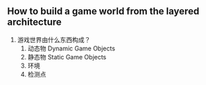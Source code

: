 ## How to build a game world from the layered architecture
1. 游戏世界由什么东西构成？
   1. 动态物 Dynamic Game Objects
   2. 静态物 Static Game Objects
   3. 环境
   4. 检测点

